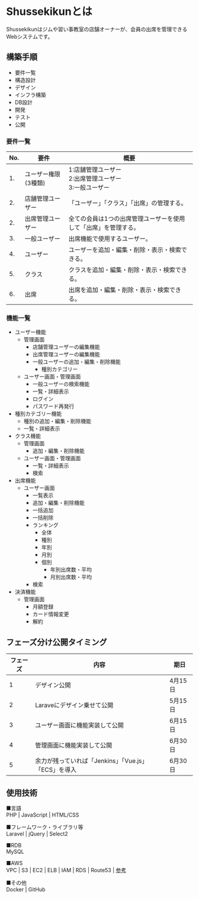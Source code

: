 # Shussekikunとは

Shussekikunはジムや習い事教室の店舗オーナーが、会員の出席を管理できるWebシステムです。

## 構築手順

- 要件一覧
- 構造設計
- デザイン
- インフラ構築
- DB設計
- 開発
- テスト
- 公開

### 要件一覧

|No. |要件 |概要 |
|---|---|---|
|1. |ユーザー権限(3種類) |1:店舗管理ユーザー<br>2:出席管理ユーザー<br>3:一般ユーザー |
|2. |店舗管理ユーザー |「ユーザー」「クラス」「出席」の管理する。 |
|2. |出席管理ユーザー |全ての会員は1つの出席管理ユーザーを使用して「出席」を管理する。 |
|3. |一般ユーザー |出席機能で使用するユーザー。 |
|4. |ユーザー |ユーザーを追加・編集・削除・表示・検索できる。 |
|5. |クラス |クラスを追加・編集・削除・表示・検索できる。 |
|6. |出席 |出席を追加・編集・削除・表示・検索できる。 |


### 機能一覧

- ユーザー機能
  - 管理画面
    - 店舗管理ユーザーの編集機能
    - 出席管理ユーザーの編集機能
    - 一般ユーザーの追加・編集・削除機能
      - 種別カテゴリー
  - ユーザー画面・管理画面
    - 一般ユーザーの検索機能
    - 一覧・詳細表示
    - ログイン
    - パスワード再発行
- 種別カテゴリー機能
  - 種別の追加・編集・削除機能
  - 一覧・詳細表示
- クラス機能
  - 管理画面
    - 追加・編集・削除機能
  - ユーザー画面・管理画面
    - 一覧・詳細表示
    - 検索
- 出席機能
  - ユーザー画面
    - 一覧表示
    - 追加・編集・削除機能
    - 一括追加
    - 一括削除
    - ランキング
      - 全体
      - 種別
      - 年別
      - 月別
      - 個別
        - 年別出席数・平均
        - 月別出席数・平均
    - 検索
- 決済機能
  - 管理画面
    - 月額登録
    - カード情報変更
    - 解約

## フェーズ分け公開タイミング

|フェーズ |内容 |期日 |
|---|---|---|
|1 |デザイン公開 |4月15日 |
|2 |Laraveにデザイン乗せて公開 |5月15日 |
|3 |ユーザー画面に機能実装して公開 |6月15日 |
|4 |管理画面に機能実装して公開 |6月30日 |
|5 |余力が残っていれば「Jenkins」「Vue.js」「ECS」を導入 |6月30日 |

## 使用技術

■言語<br>
PHP | JavaScript  | HTML/CSS

■フレームワーク・ライブラリ等<br>
Laravel | jQuery | Select2

■RDB<br>
MySQL

■AWS<br>
VPC | S3 | EC2 | ELB | IAM | RDS | Route53 |
[参考](https://qiita.com/okoppe8/items/dc1de147a36797442e4c)

■その他<br>
Docker | GitHub
